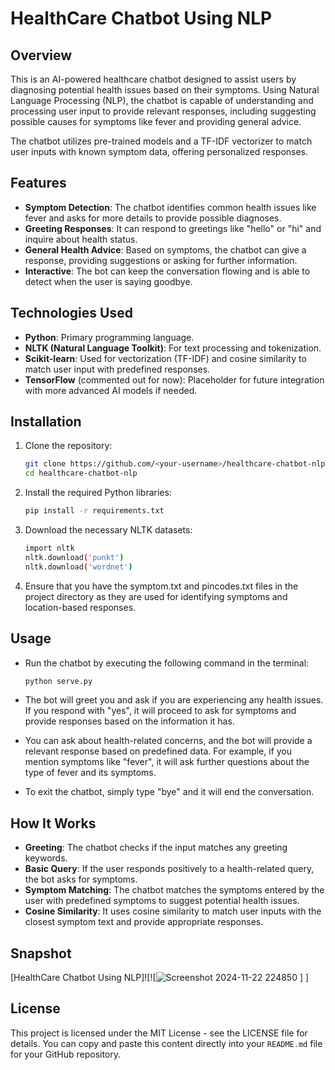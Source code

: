 # HealthCare Chatbot Using NLP

## Overview

This is an AI-powered healthcare chatbot designed to assist users by diagnosing potential health issues based on their symptoms. Using Natural Language Processing (NLP), the chatbot is capable of understanding and processing user input to provide relevant responses, including suggesting possible causes for symptoms like fever and providing general advice.

The chatbot utilizes pre-trained models and a TF-IDF vectorizer to match user inputs with known symptom data, offering personalized responses.

## Features

- **Symptom Detection**: The chatbot identifies common health issues like fever and asks for more details to provide possible diagnoses.
- **Greeting Responses**: It can respond to greetings like "hello" or "hi" and inquire about health status.
- **General Health Advice**: Based on symptoms, the chatbot can give a response, providing suggestions or asking for further information.
- **Interactive**: The bot can keep the conversation flowing and is able to detect when the user is saying goodbye.

## Technologies Used

- **Python**: Primary programming language.
- **NLTK (Natural Language Toolkit)**: For text processing and tokenization.
- **Scikit-learn**: Used for vectorization (TF-IDF) and cosine similarity to match user input with predefined responses.
- **TensorFlow** (commented out for now): Placeholder for future integration with more advanced AI models if needed.
  
## Installation

1. Clone the repository:
   ```bash
   git clone https://github.com/<your-username>/healthcare-chatbot-nlp.git
   cd healthcare-chatbot-nlp
   ```
2. Install the required Python libraries:
   ```bash
   pip install -r requirements.txt
   ```
3. Download the necessary NLTK datasets:
   ```bash
   import nltk
   nltk.download('punkt')
   nltk.download('wordnet')
   ```
4. Ensure that you have the symptom.txt and pincodes.txt files in the project directory as they are used for identifying symptoms and location-based responses.

## Usage
- Run the chatbot by executing the following command in the terminal:
   ```bash
   python serve.py
   ```
- The bot will greet you and ask if you are experiencing any health issues. If you respond with "yes", it will proceed to ask for symptoms and provide responses based on the information it has.

- You can ask about health-related concerns, and the bot will provide a relevant response based on predefined data. For example, if you mention symptoms like "fever", it will ask further questions about the type of fever and its symptoms.

- To exit the chatbot, simply type "bye" and it will end the conversation.

## How It Works
-  **Greeting**: The chatbot checks if the input matches any greeting keywords.
-  **Basic Query**: If the user responds positively to a health-related query, the bot asks for symptoms.
-  **Symptom Matching**: The chatbot matches the symptoms entered by the user with predefined symptoms to suggest potential health issues.
-  **Cosine Similarity**: It uses cosine similarity to match user inputs with the closest symptom text and provide appropriate responses.
## Snapshot
[HealthCare Chatbot Using NLP]![![![Screenshot 2024-11-22 224850](https://github.com/user-attachments/assets/38746aa5-0cef-4b27-a2f9-fa9a5ac88d5e)
]
]
## License
This project is licensed under the MIT License - see the LICENSE file for details.
You can copy and paste this content directly into your `README.md` file for your GitHub repository.
